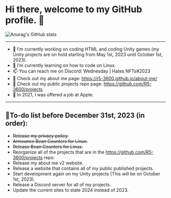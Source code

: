 # Hi there, welcome to my GitHub profile. 👋




![Anurag's GitHub stats](https://github-stat-counter-r5-3600.vercel.app/api?username=R5-3600&include_all_commits=true&count_private=true&show_icons=true&theme=transparent)




__________________________________________________________________________________________________________________________________________________________




- 🔭 I’m currently working on coding HTML and coding Unity games (my Unity projects are on hold starting from May 1st, 2023 until October 1st, 2023).
- 🌱 I’m currently learning on how to code on Linux.
- 📫 You can reach me on Discord: Wednesday | Hates NFTs#2023
- 🔗 Check out my about me page: https://r5-3600.github.io/about-me/
- 🔗 Check out my public projects repo page: https://github.com/R5-3600/projects
- 🍎 In 2021, I was offered a job at Apple.




__________________________________________________________________________________________________________________________________________________________




## 📝To-do list before December 31st, 2023 (in order):
- ~~Release my privacy policy.~~
- ~~Announce Bean Counters for Linux.~~
- ~~Release Bean Counters for Linux.~~
- Reorganize all of the projects that are in the https://github.com/R5-3600/projects repo.
- Release my about me v2 website.
- Release a website that contains all of my public published projects.
- Start development again on my Unity projects (This will be on October 1st, 2023).
- Release a Discord server for all of my projects.
- Update the current sites to state 2024 instead of 2023.


